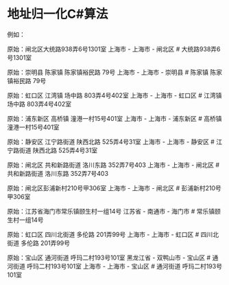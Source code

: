 # 地址归一化C#算法
例如：

原始：闸北区大统路938弄6号1301室
上海市 - 上海市 - 闸北区 # 大统路938弄6号1301室


原始：崇明县 陈家镇 陈家镇裕民路 79号
上海市 - 上海市 - 崇明县 #  陈家镇 陈家镇裕民路 79号


原始：虹口区 江湾镇 场中路 803弄4号402室
上海市 - 上海市 - 虹口区 #  江湾镇 场中路 803弄4号402室


原始：浦东新区 高桥镇  潼港一村15号401室
上海市 - 上海市 - 浦东新区 #  高桥镇  潼港一村15号401室


原始：静安区 江宁路街道 陕西北路 525弄4号31室
上海市 - 上海市 - 静安区 #  江宁路街道 陕西北路 525弄4号31室


原始：闸北区 共和新路街道 洛川东路 352弄7号403
上海市 - 上海市 - 闸北区 #  共和新路街道 洛川东路 352弄7号403


原始：闸北区彭浦新村210号甲306室
上海市 - 上海市 - 闸北区 # 彭浦新村210号甲306室


原始：江苏省海门市常乐镇颐生村一组14号
江苏省 - 南通市 - 海门市 # 常乐镇颐生村一组14号


原始：虹口区 四川北街道 多伦路 201弄99号
上海市 - 上海市 - 虹口区 #  四川北街道 多伦路 201弄99号


原始：宝山区 通河街道  呼玛二村193号101室
黑龙江省 - 双鸭山市 - 宝山区 #  通河街道  呼玛二村193号101室
上海市 - 上海市 - 宝山区 #  通河街道  呼玛二村193号101室
